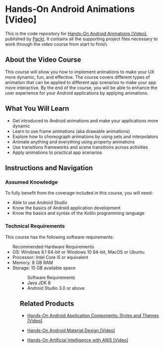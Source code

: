 # Hands-On Android Animations [Video]
This is the code repository for [Hands-On Android Animations [Video]](https://www.packtpub.com/application-development/hands-android-animations-video?utm_source=github&utm_medium=repository&utm_campaign=9781838828875), published by [Packt](https://www.packtpub.com/?utm_source=github). It contains all the supporting project files necessary to work through the video course from start to finish.
## About the Video Course
This course will show you how to implement animations to make your UX more dynamic, fun, and effective. The course covers different types of animation that can be applied to different app scenarios to make your app more interactive. By the end of the course, you will be able to enhance the user experience for your Android applications by applying animations.

<H2>What You Will Learn</H2>
<DIV class=book-info-will-learn-text>
<UL>
<LI>Get introduced to Android animations and make your applications more dynamic 
<LI>Learn to use frame animations (aka drawable animations) 
<LI>Explore how to choreograph animations by using sets and interpolators 
<LI>Animate anything and everything using property animations 
<LI>Use transitions frameworks and scene transitions across activities 
<LI>Apply animations to practical app scenarios </LI></UL></DIV>

## Instructions and Navigation
### Assumed Knowledge
To fully benefit from the coverage included in this course, you will need:<br/>
<ul><li>Able to use Android Studio</li>
<li>Know the basics of Android application development</li>
<li>Know the basics and syntax of the Kotlin programming language</li></ul>

### Technical Requirements
This course has the following software requirements:<br/>
<ul>Recommended Hardware Requirements
<li>OS: Windows 8.1 64-bit or Windows 10 64-bit, MacOS or Ubuntu</li>
<li>Processor: Intel Core i5 or equivalent</li>
<li>Memory: 8 GB RAM</li>
<li>Storage: 15 GB available space</li><ul>

<ul>Software Requirements
<li>Java JDK 8</li>
<li>Android Studio 3.0 or above</li></ul>

## Related Products
* [Hands-On Android Application Components: Styles and Themes [Video]](https://www.packtpub.com/application-development/hands-android-application-components-styles-and-themes-video?utm_source=github&utm_medium=repository&utm_campaign=9781789808711)

* [Hands-On Android Material Design [Video]](https://www.packtpub.com/application-development/hands-android-material-design-video?utm_source=github&utm_medium=repository&utm_campaign=9781789805581)

* [Hands-On Artificial Intelligence with AWS [Video]](https://www.packtpub.com/application-development/hands-artificial-intelligence-aws-video?utm_source=github&utm_medium=repository&utm_campaign=9781789536447)

